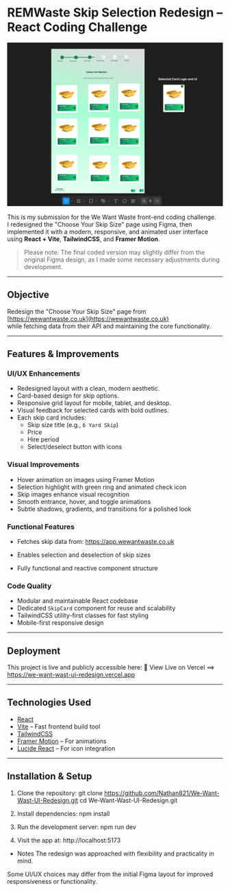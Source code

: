 # REMWaste Skip Selection Redesign – React Coding Challenge

![Figma Design Preview](./public/main.png)

This is my submission for the We Want Waste front-end coding challenge.  
I redesigned the "Choose Your Skip Size" page using Figma, then implemented it with a modern, responsive, and animated user interface using **React + Vite**, **TailwindCSS**, and **Framer Motion**.

> Please note: The final coded version may slightly differ from the original Figma design, as I made some necessary adjustments during development.

---

## Objective

Redesign the "Choose Your Skip Size" page from  
[https://wewantwaste.co.uk](https://wewantwaste.co.uk)  
while fetching data from their API and maintaining the core functionality.

---

## Features & Improvements

### UI/UX Enhancements

- Redesigned layout with a clean, modern aesthetic.
- Card-based design for skip options.
- Responsive grid layout for mobile, tablet, and desktop.
- Visual feedback for selected cards with bold outlines.
- Each skip card includes:
  - Skip size title (e.g., `6 Yard Skip`)
  - Price
  - Hire period
  - Select/deselect button with icons

### Visual Improvements

- Hover animation on images using Framer Motion
- Selection highlight with green ring and animated check icon
- Skip images enhance visual recognition
- Smooth entrance, hover, and toggle animations
- Subtle shadows, gradients, and transitions for a polished look

### Functional Features

- Fetches skip data from:
  https://app.wewantwaste.co.uk

- Enables selection and deselection of skip sizes
- Fully functional and reactive component structure

### Code Quality

- Modular and maintainable React codebase
- Dedicated `SkipCard` component for reuse and scalability
- TailwindCSS utility-first classes for fast styling
- Mobile-first responsive design

---

## Deployment

This project is live and publicly accessible here:
🔗 View Live on Vercel
==> https://we-want-wast-ui-redesign.vercel.app

---

## Technologies Used

- [React](https://reactjs.org/)
- [Vite](https://vite.dev/) – Fast frontend build tool
- [TailwindCSS](https://tailwindcss.com/)
- [Framer Motion](https://www.framer.com/motion/) – For animations
- [Lucide React](https://lucide.dev/) – For icon integration

---

## Installation & Setup

1. Clone the repository:
   git clone https://github.com/Nathan821/We-Want-Wast-UI-Redesign.git
   cd We-Want-Wast-UI-Redesign.git

2. Install dependencies:
   npm install

3. Run the development server:
   npm run dev

4. Visit the app at:
   http://localhost:5173

- Notes
  The redesign was approached with flexibility and practicality in mind.

Some UI/UX choices may differ from the initial Figma layout for improved responsiveness or functionality.
